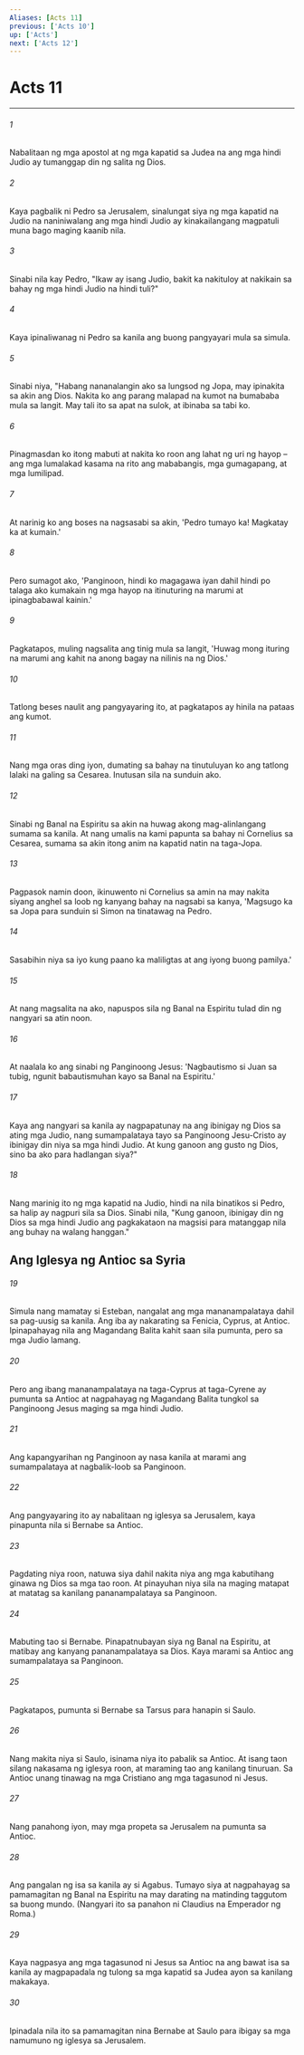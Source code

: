 ```yaml
---
Aliases: [Acts 11]
previous: ['Acts 10']
up: ['Acts']
next: ['Acts 12']
---
```

# Acts 11

***






















###### 1 










Nabalitaan ng mga apostol at ng mga kapatid sa Judea na ang mga hindi Judio ay tumanggap din ng salita ng Dios. 





















###### 2 










Kaya pagbalik ni Pedro sa Jerusalem, sinalungat siya ng mga kapatid na Judio na naniniwalang ang mga hindi Judio ay kinakailangang magpatuli muna bago maging kaanib nila. 





















###### 3 










Sinabi nila kay Pedro, "Ikaw ay isang Judio, bakit ka nakituloy at nakikain sa bahay ng mga hindi Judio na hindi tuli?" 





















###### 4 










Kaya ipinaliwanag ni Pedro sa kanila ang buong pangyayari mula sa simula. 





















###### 5 










Sinabi niya, "Habang nananalangin ako sa lungsod ng Jopa, may ipinakita sa akin ang Dios. Nakita ko ang parang malapad na kumot na bumababa mula sa langit. May tali ito sa apat na sulok, at ibinaba sa tabi ko. 





















###### 6 










Pinagmasdan ko itong mabuti at nakita ko roon ang lahat ng uri ng hayop – ang mga lumalakad kasama na rito ang mababangis, mga gumagapang, at mga lumilipad. 





















###### 7 










At narinig ko ang boses na nagsasabi sa akin, 'Pedro tumayo ka! Magkatay ka at kumain.' 





















###### 8 










Pero sumagot ako, 'Panginoon, hindi ko magagawa iyan dahil hindi po talaga ako kumakain ng mga hayop na itinuturing na marumi at ipinagbabawal kainin.' 





















###### 9 










Pagkatapos, muling nagsalita ang tinig mula sa langit, 'Huwag mong ituring na marumi ang kahit na anong bagay na nilinis na ng Dios.' 





















###### 10 










Tatlong beses naulit ang pangyayaring ito, at pagkatapos ay hinila na pataas ang kumot. 





















###### 11 










Nang mga oras ding iyon, dumating sa bahay na tinutuluyan ko ang tatlong lalaki na galing sa Cesarea. Inutusan sila na sunduin ako. 





















###### 12 










Sinabi ng Banal na Espiritu sa akin na huwag akong mag-alinlangang sumama sa kanila. At nang umalis na kami papunta sa bahay ni Cornelius sa Cesarea, sumama sa akin itong anim na kapatid natin na taga-Jopa. 





















###### 13 










Pagpasok namin doon, ikinuwento ni Cornelius sa amin na may nakita siyang anghel sa loob ng kanyang bahay na nagsabi sa kanya, 'Magsugo ka sa Jopa para sunduin si Simon na tinatawag na Pedro. 





















###### 14 










Sasabihin niya sa iyo kung paano ka maliligtas at ang iyong buong pamilya.' 





















###### 15 










At nang magsalita na ako, napuspos sila ng Banal na Espiritu tulad din ng nangyari sa atin noon. 





















###### 16 










At naalala ko ang sinabi ng Panginoong Jesus: 'Nagbautismo si Juan sa tubig, ngunit babautismuhan kayo sa Banal na Espiritu.' 





















###### 17 










Kaya ang nangyari sa kanila ay nagpapatunay na ang ibinigay ng Dios sa ating mga Judio, nang sumampalataya tayo sa Panginoong Jesu-Cristo ay ibinigay din niya sa mga hindi Judio. At kung ganoon ang gusto ng Dios, sino ba ako para hadlangan siya?" 





















###### 18 










Nang marinig ito ng mga kapatid na Judio, hindi na nila binatikos si Pedro, sa halip ay nagpuri sila sa Dios. Sinabi nila, "Kung ganoon, ibinigay din ng Dios sa mga hindi Judio ang pagkakataon na magsisi para matanggap nila ang buhay na walang hanggan." 

## Ang Iglesya ng Antioc sa Syria 





















###### 19 










Simula nang mamatay si Esteban, nangalat ang mga mananampalataya dahil sa pag-uusig sa kanila. Ang iba ay nakarating sa Fenicia, Cyprus, at Antioc. Ipinapahayag nila ang Magandang Balita kahit saan sila pumunta, pero sa mga Judio lamang. 





















###### 20 










Pero ang ibang mananampalataya na taga-Cyprus at taga-Cyrene ay pumunta sa Antioc at nagpahayag ng Magandang Balita tungkol sa Panginoong Jesus maging sa mga hindi Judio. 





















###### 21 










Ang kapangyarihan ng Panginoon ay nasa kanila at marami ang sumampalataya at nagbalik-loob sa Panginoon. 





















###### 22 










Ang pangyayaring ito ay nabalitaan ng iglesya sa Jerusalem, kaya pinapunta nila si Bernabe sa Antioc. 





















###### 23 










Pagdating niya roon, natuwa siya dahil nakita niya ang mga kabutihang ginawa ng Dios sa mga tao roon. At pinayuhan niya sila na maging matapat at matatag sa kanilang pananampalataya sa Panginoon. 





















###### 24 










Mabuting tao si Bernabe. Pinapatnubayan siya ng Banal na Espiritu, at matibay ang kanyang pananampalataya sa Dios. Kaya marami sa Antioc ang sumampalataya sa Panginoon. 





















###### 25 










Pagkatapos, pumunta si Bernabe sa Tarsus para hanapin si Saulo. 





















###### 26 










Nang makita niya si Saulo, isinama niya ito pabalik sa Antioc. At isang taon silang nakasama ng iglesya roon, at maraming tao ang kanilang tinuruan. Sa Antioc unang tinawag na mga Cristiano ang mga tagasunod ni Jesus. 





















###### 27 










Nang panahong iyon, may mga propeta sa Jerusalem na pumunta sa Antioc. 





















###### 28 










Ang pangalan ng isa sa kanila ay si Agabus. Tumayo siya at nagpahayag sa pamamagitan ng Banal na Espiritu na may darating na matinding taggutom sa buong mundo. (Nangyari ito sa panahon ni Claudius na Emperador ng Roma.) 





















###### 29 










Kaya nagpasya ang mga tagasunod ni Jesus sa Antioc na ang bawat isa sa kanila ay magpapadala ng tulong sa mga kapatid sa Judea ayon sa kanilang makakaya. 





















###### 30 










Ipinadala nila ito sa pamamagitan nina Bernabe at Saulo para ibigay sa mga namumuno ng iglesya sa Jerusalem.
